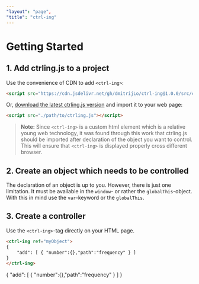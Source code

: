 ```yaml
---
"layout": "page",
"title": "ctrl-ing"
---
```


# Getting Started

## 1. Add ctrling.js to a project

Use the convenience of CDN to add `<ctrl-ing>`:

```HTML
<script src="https://cdn.jsdelivr.net/gh/dmitrijLo/ctrl-ing@1.0.0/src/ctrling.min.js"></script>
```

Or, <a target="_blank" rel="noopener noreferrer" href='https://github.com/dmitrijLo/ctrl-ing/releases' download>download the latest ctrling.js version</a> and import it to your web page:

```HTML
<script src="./path/to/ctrling.js"></script>
```

> **Note:** Since `<ctrl-ing>` is a custom html element which is a relative young web technology, it was found through this work that ctrling.js should be imported after declaration of the object you want to control. This will ensure that `<ctrl-ing>` is displayed properly cross different browser.

## 2. Create an object which needs to be controlled

The declaration of an object is up to you. However, there is just one limitation. It must be available in the `window`- or rather the `globalThis`-object. With this in mind use the `var`-keyword or the `globalThis`.

## 3. Create a controller

Use the `<ctrl-ing>`-tag directly on your HTML page.

<script>var myObject = { frequency: 60 }</script>

```HTML
<ctrl-ing ref="myObject">
{
    "add": [ { "number":{},"path":"frequency" } ]
}
</ctrl-ing>
```

<ctrl-ing ref="myObject" xOffset=50 yOffset=5>
{
    "add": [ { "number":{},"path":"frequency" } ]
}
</ctrl-ing>